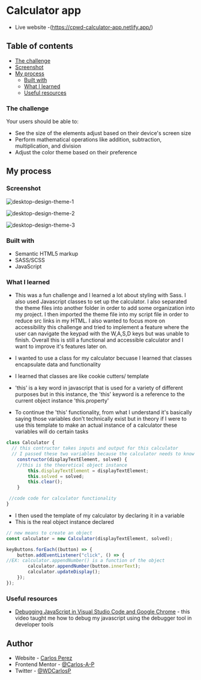 # Calculator app

- Live website -(https://cpwd-calculator-app.netlify.app/)

## Table of contents

- [The challenge](#the-challenge)
- [Screenshot](#screenshot)
- [My process](#my-process)
  - [Built with](#built-with)
  - [What I learned](#what-i-learned)
  - [Useful resources](#useful-resources)

### The challenge

Your users should be able to:

- See the size of the elements adjust based on their device's screen size
- Perform mathematical operations like addition, subtraction, multiplication, and division
- Adjust the color theme based on their preference

## My process

### Screenshot

![desktop-design-theme-1](https://user-images.githubusercontent.com/85038929/140664834-b2c75af8-ae79-40e5-838d-2d27b1349b18.jpg)

![desktop-design-theme-2](https://user-images.githubusercontent.com/85038929/140664839-4707d915-a004-4293-a2a8-e543a3ebfa62.jpg)

![desktop-design-theme-3](https://user-images.githubusercontent.com/85038929/140664842-d124d9e4-8409-4f9d-a840-29855ea1db7e.jpg)

### Built with

- Semantic HTML5 markup
- SASS/SCSS
- JavaScript

### What I learned

- This was a fun challenge and I learned a lot about styling with Sass. I also used Javascript classes to set up the calculator. I also separated the theme files into another folder in order to add some organization into my project. I then imported the theme file into my script file in order to reduce src links in my HTML. I also wanted to focus more on accessibility this challenge and tried to implement a feature where the user can navigate the keypad with the W,A,S,D keys but was unable to finish. Overall this is still a functional and accessible calculator and I want to improve it's features later on.

- I wanted to use a class for my calculator becuase I learned that classes encapsulate data and functionality
- I learned that classes are like cookie cutters/ template
- 'this' is a key word in javascript that is used for a variety of different purposes but in this instance, the 'this' keyword is a reference to the current object instance 'this.property'
- To continue the 'this' functionality, from what I understand it's basically saying those variables don't technically exist but in theory if I were to use this template to make an actual instance of a calculator these variables will do certain tasks

```JavaScript
class Calculator {
  // this contructor takes inputs and output for this calculator
  // I passed these two variables because the calculator needs to know where to display the text and I figured it also needs to change if the equation was solved or not
	constructor(displayTextElement, solved) {
    //this is the theoretical object instance
		this.displayTextElement = displayTextElement;
		this.solved = solved;
		this.clear();
	}

 //code code for calculator functionality
}
```

- I then used the template of my calculator by declaring it in a variable
- This is the real object instance declared

```JavaScript
// new means to create an object
const calculator = new Calculator(displayTextElement, solved);

keyButtons.forEach((button) => {
	button.addEventListener("click", () => {
//EX: calculator.appendNumber() is a function of the object
		calculator.appendNumber(button.innerText);
		calculator.updateDisplay();
	});
});
```

### Useful resources

- [Debugging JavaScript in Visual Studio Code and Google Chrome](https://www.youtube.com/watch?v=AX7uybwukkk&ab_channel=JamesQQuick) - this video taught me how to debug my javascript using the debugger tool in developer tools

## Author

- Website - [Carlos Perez](https://carlospwd.netlify.app/)
- Frontend Mentor - [@Carlos-A-P](https://www.frontendmentor.io/profile/Carlos-A-P)
- Twitter - [@WDCarlosP](https://www.twitter.com/WDCarlosP)
